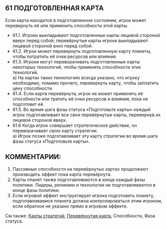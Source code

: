 61 ПОДГОТОВЛЕННАЯ КАРТА
---

Если карта находится в подготовленном состоянии, игрок может перевернуть её или применить способности этой карты.
* 61.1. Игроки выкладывают подготовленные карты лицевой стороной вверх перед собой; перевёрнутые карты игроки выкладывают лицевой стороной вниз перед собой.
* 61.2. Игрок может перевернуть подготовленную карту планеты, чтобы потратить её очки ресурсов или влияния.
* 61.3. Игроки могут переворачивать подготовленные карты некоторых технологий, чтобы применять способности этих технологий.  
  а) На картах таких технологиях всегда указано, что игроку необходимо, помимо прочего, перевернуть карту, чтобы заплатить цену способности.
* 61.4.  Если карта перевёрнута, игрок не может применять её способности или тратить её очки ресурсов и влияния, пока не подготовит её.
* 61.5. Во время шага фазы статуса «Подготовьте карты» каждый игрок подготавливает все свои перевёрнутые карты, перевернув их лицевой стороной вверх.
* 61.6  Когда игрок совершает стратегическое действие, он переворачивает свою карту стратегии.  
  а) Игрок позже подготавливает эту карту стратегии во время шага фазы статуса «Подготовьте карты».

КОММЕНТАРИИ:
---
1) Пассивные способности на перевёрнутых картах продолжают производить эффект пока карта перевёрнута.
2) Карты планет также подготавливаются в конце каждый фазы политики. Лидеры, реликвии и технологии не подготавливаются в конце фазы политики.
3) Если игровой эффект инструктирует игрока подготовить планету, подготавливаемся планета должна контролироваться этим игроком, если обратное не указано прямо в игровом эффекте.

См.также: [Карты стратегий](strategy_card.md), [Перевёрнутая карта](exhausted.md), Способности, Фаза статуса.
